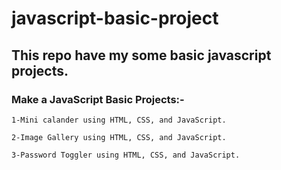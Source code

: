 # javascript-basic-project

## This repo have my some basic javascript projects.

### Make a JavaScript Basic Projects:-

    1-Mini calander using HTML, CSS, and JavaScript.

    2-Image Gallery using HTML, CSS, and JavaScript.

    3-Password Toggler using HTML, CSS, and JavaScript.
